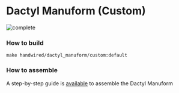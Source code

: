 Dactyl Manuform (Custom)
======

![complete](images/completed.jpg)

### How to build

```
make handwired/dactyl_manuform/custom:default
```

### How to assemble

A step-by-step guide is [available][guide] to assemble the Dactyl Manuform

[guide]:https://github.com/aotarola/dactyl-keyboard 

